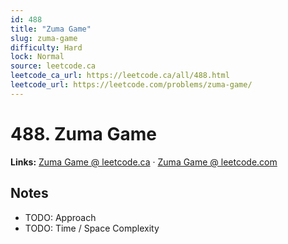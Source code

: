 ```yaml
--- 
id: 488
title: "Zuma Game"
slug: zuma-game
difficulty: Hard
lock: Normal
source: leetcode.ca
leetcode_ca_url: https://leetcode.ca/all/488.html
leetcode_url: https://leetcode.com/problems/zuma-game/
---
```


# 488. Zuma Game

**Links:** [Zuma Game @ leetcode.ca](https://leetcode.ca/all/488.html) · [Zuma Game @ leetcode.com](https://leetcode.com/problems/zuma-game/)

## Notes
- TODO: Approach
- TODO: Time / Space Complexity
